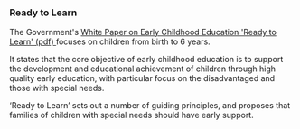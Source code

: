 ###  **Ready to Learn**

The Government's [ White Paper on Early Childhood Education 'Ready to Learn'
(pdf)
](https://www.gov.ie/pdf/?file=https://assets.gov.ie/24631/4adbb26bec8d4f43b9d529919d47536c.pdf#page=null)
focuses on children from birth to 6 years.

It states that the core objective of early childhood education is to support
the development and educational achievement of children through high quality
early education, with particular focus on the disadvantaged and those with
special needs.

‘Ready to Learn’ sets out a number of guiding principles, and proposes that
families of children with special needs should have early support.
